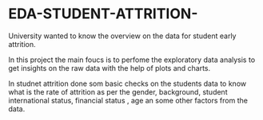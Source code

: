# EDA-STUDENT-ATTRITION- 

University wanted to know the overview on the data for student early attrition.

In this project the main foucs is to perfome the exploratory data analysis to get insights on the raw data with the help of plots and charts.

In studnet attrition done som basic checks on the students data to know what is the rate of attrition as per the gender, background,
student international status, financial status , age an some other factors from the data.

